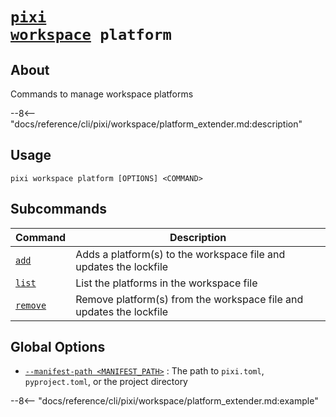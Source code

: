 <!--- This file is autogenerated. Do not edit manually! -->
# <code>[pixi](../../pixi.md) [workspace](../workspace.md) platform</code>

## About
Commands to manage workspace platforms

--8<-- "docs/reference/cli/pixi/workspace/platform_extender.md:description"

## Usage
```
pixi workspace platform [OPTIONS] <COMMAND>
```

## Subcommands
| Command | Description |
|---------|-------------|
| [`add`](platform/add.md) | Adds a platform(s) to the workspace file and updates the lockfile |
| [`list`](platform/list.md) | List the platforms in the workspace file |
| [`remove`](platform/remove.md) | Remove platform(s) from the workspace file and updates the lockfile |


## Global Options
- <a id="arg---manifest-path" href="#arg---manifest-path">`--manifest-path <MANIFEST_PATH>`</a>
:  The path to `pixi.toml`, `pyproject.toml`, or the project directory

--8<-- "docs/reference/cli/pixi/workspace/platform_extender.md:example"
